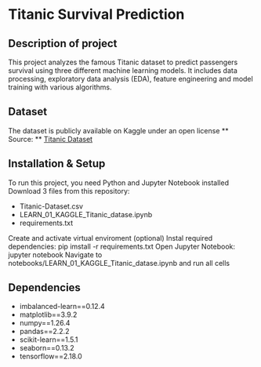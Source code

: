 # Titanic Survival Prediction
## Description of project
This project analyzes the famous Titanic dataset to predict passengers survival using three different machine learning models. It includes data processing, exploratory data analysis (EDA), feature engineering and model training with various algorithms. 
## Dataset 
The dataset is publicly available on Kaggle under an open license
** Source: ** [Titanic Dataset](https://www.kaggle.com/datasets/yasserh/titanic-dataset)
## Installation & Setup
To run this project, you need Python and Jupyter Notebook installed
Download 3 files from this repository:
* Titanic-Dataset.csv
* LEARN_01_KAGGLE_Titanic_datase.ipynb
* requirements.txt

Create and activate virtual enviroment (optional)
Instal required dependencies:
	pip imstall -r requirements.txt
Open Jupyter Notebook:
 	jupyter notebook
Navigate to notebooks/LEARN_01_KAGGLE_Titanic_datase.ipynb and run all cells
## Dependencies
* imbalanced-learn==0.12.4
* matplotlib==3.9.2
* numpy==1.26.4
* pandas==2.2.2
* scikit-learn==1.5.1
* seaborn==0.13.2
* tensorflow==2.18.0
